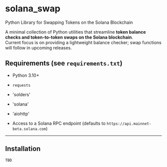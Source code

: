 # solana_swap
Python Library for Swapping Tokens on the Solana Blockchain


A minimal collection of Python utilities that streamline **token balance
checks and token-to-token swaps on the Solana blockchain**.  
Current focus is on providing a lightweight balance checker; swap
functions will follow in upcoming releases.

## Requirements (see `requirements.txt`)

* Python 3.10+
* `requests` 
* 'solders'
* 'solana' 
* 'aiohttp'

* Access to a Solana RPC endpoint (defaults to `https://api.mainnet-beta.solana.com`)

---

## Installation

```bash
TBD
